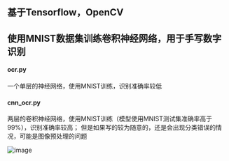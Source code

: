## 基于Tensorflow，OpenCV
## 使用MNIST数据集训练卷积神经网络，用于手写数字识别

#### ocr.py
一个单层的神经网络，使用MNIST训练，识别准确率较低

#### cnn_ocr.py
两层的卷积神经网络，使用MNIST训练（模型使用MNIST测试集准确率高于99%），识别准确率较高；
但是如果写的较为随意的，还是会出现分类错误的情况，可能是图像预处理的问题

![image](https://github.com/legendjack/-_CNN_MNIST/blob/master/0.jpg?raw=true)
